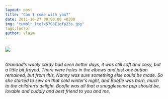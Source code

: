```yaml
---
layout: post
title: "Can I come with you?"
date: 2011-10-27 00:00:00 +0300
img: "tumblr_ltqlx57G3E1qfp23s.jpg"
tags:[фото]
author: vlaim
---
```


###### <span class="messageBody translationEligibleUserMessage">![](/blog/assets/img/tumblr_ltqlx57G3E1qfp23s.jpg)</span>

###### <span class="messageBody translationEligibleUserMessage">Grandad’s wooly cardy had seen better days, it was still soft and cosy, but a little bit frayed. There were holes in the elbows and just one button remained, but from this, Nanny was sure something else could be made. So she started to sew on that cold winter’s night, and Boofle was born, much to the children’s delight. Boofle was all that a snugglesome pup should be, lovable and cuddly and best friend to you and me.</span>